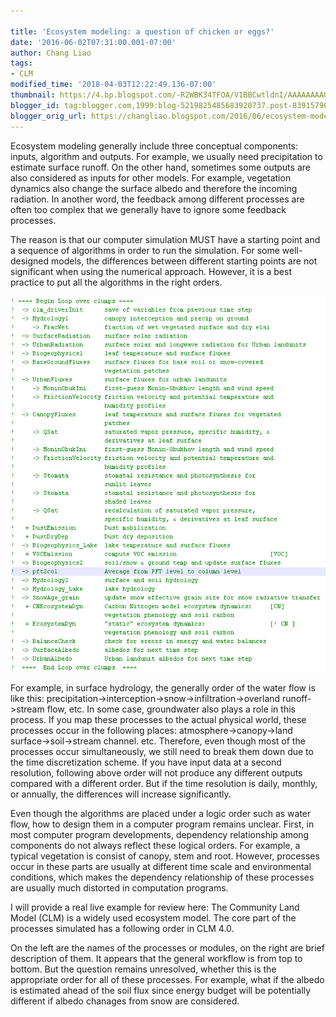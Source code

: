 ```yaml
---
 
title: 'Ecosystem modeling: a question of chicken or eggs?'
date: '2016-06-02T07:31:00.001-07:00'
author: Chang Liao
tags:
- CLM
modified_time: '2018-04-03T12:22:49.136-07:00'
thumbnail: https://4.bp.blogspot.com/-R2WBK34TFOA/V1BBCwtldnI/AAAAAAAAOsA/o1Zqg-RR_W0InGHvaIjaefoGlASqO6rggCLcB/s72-c/clm.png
blogger_id: tag:blogger.com,1999:blog-5219825485683920737.post-8391579013067800750
blogger_orig_url: https://changliao.blogspot.com/2016/06/ecosystem-modeling-001.html
---
```


Ecosystem modeling generally include three conceptual components: inputs, algorithm and outputs.
For example, we usually need precipitation to estimate surface runoff.
On the other hand, sometimes some outputs are also considered as inputs for other models. For example, vegetation dynamics also change the surface albedo and therefore the incoming radiation.
In another word, the feedback among different processes are often too complex that we generally have to ignore some feedback processes.

The reason is that our computer simulation MUST have a starting point and a sequence of algorithms in order to run the simulation.
For some well-designed models, the differences between different starting points are not significant when using the numerical approach. However, it is a best practice to put all the algorithms in the right orders.

![Figure 1](https://github.com/changliao/changliao.github.io/blob/main/_figure/clm_process.png?raw=true)



For example, in surface hydrology, the generally order of the water flow is like this: precipitation->interception->snow->infiltration->overland runoff->stream flow, etc. In some case, groundwater also plays a role in this process.
If you map these processes to the actual physical world, these processes occur in the following places: atmosphere->canopy->land surface->soil->stream channel. etc.
Therefore, even though most of the processes occur simultaneously, we still need to break them down due to the time discretization scheme. If you have input data at a second resolution, following above order will not produce any different outputs compared with a different order. But if the time resolution is daily, monthly, or annually, the differences will increase significantly.

Even though the algorithms are placed under a logic order such as water flow, how to design them in a computer program remains unclear. First, in most computer program developments, dependency relationship among components do not always reflect these logical orders. For example, a typical vegetation is consist of canopy, stem and root. However, processes occur in these parts are usually at different time scale and environmental conditions, which makes the dependency relationship of these processes are usually much distorted in computation programs.

I will provide a real live example for review here:
The Community Land Model (CLM) is a widely used ecosystem model.
The core part of the processes simulated has a following order in CLM 4.0.


On the left are the names of the processes or modules, on the right are brief description of them. It appears that the general workflow is from top to bottom. But the question remains unresolved, whether this is the appropriate order for all of these processes. For example, what if the albedo is estimated ahead of the soil flux since energy budget will be potentially different if albedo chanages from snow are considered.